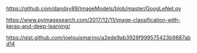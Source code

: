 https://github.com/dandxy89/ImageModels/blob/master/GoogLeNet.py

https://www.pyimagesearch.com/2017/12/11/image-classification-with-keras-and-deep-learning/

https://gist.github.com/joelouismarino/a2ede9ab3928f999575423b9887abd14